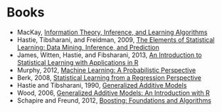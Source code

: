 # Books

 - MacKay, [Information Theory, Inference, and Learning Algorithms](http://www.inference.phy.cam.ac.uk/itprnn/book.pdf)
 - Hastie, Tibsharani, and Freidman, 2009, [The Elements of Statistical Learning: Data Mining, Inference, and Prediction](http://statweb.stanford.edu/~tibs/ElemStatLearn/)
 - James, Witten, Hastie, and Fibsharani, 2013, [An Introduction to Statistical Learning with Applications in R](http://www-bcf.usc.edu/~gareth/ISL/ISLR%20Fourth%20Printing.pdf)
 - Murphy, 2012, [Machine Learning: A Probabilistic Perspective](http://amzn.to/1D7pH2u)
 - Berk, 2008, [Statistical Learning from a Regression Perspective](http://amzn.to/1wuuPeK)
 - Hastie and Tibsharani, 1990, [Generalized Additive Models](http://amzn.to/1zdFKxT)
 - Wood, 2006, [Generalized Additive Models: An Introduction with R](http://amzn.to/1xwfL0D)
 - Schapire and Freund, 2012, [Boosting: Foundations and Algorithms](http://amzn.to/1ww3rxY)
 
